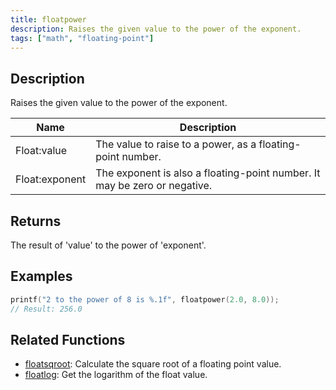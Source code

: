 ```yaml
---
title: floatpower
description: Raises the given value to the power of the exponent.
tags: ["math", "floating-point"]
---
```


<LowercaseNote />

## Description

Raises the given value to the power of the exponent.

| Name           | Description                                                               |
| -------------- | ------------------------------------------------------------------------- |
| Float:value    | The value to raise to a power, as a floating-point number.                |
| Float:exponent | The exponent is also a floating-point number. It may be zero or negative. |

## Returns

The result of 'value' to the power of 'exponent'.

## Examples

```c
printf("2 to the power of 8 is %.1f", floatpower(2.0, 8.0));
// Result: 256.0
```

## Related Functions

- [floatsqroot](floatsqroot): Calculate the square root of a floating point value.
- [floatlog](floatlog): Get the logarithm of the float value.

